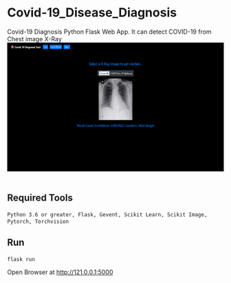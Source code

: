 # Covid-19_Disease_Diagnosis

Covid-19 Diagnosis Python Flask Web App. It can detect COVID-19 from Chest image X-Ray <br>
<img src="Demo.JPG" width="600" height="300"/><br><br>

## Required Tools
```
Python 3.6 or greater, Flask, Gevent, Scikit Learn, Scikit Image, Pytorch, Torchvision
```

## Run
```
flask run
```
Open Browser at http://121.0.0.1:5000